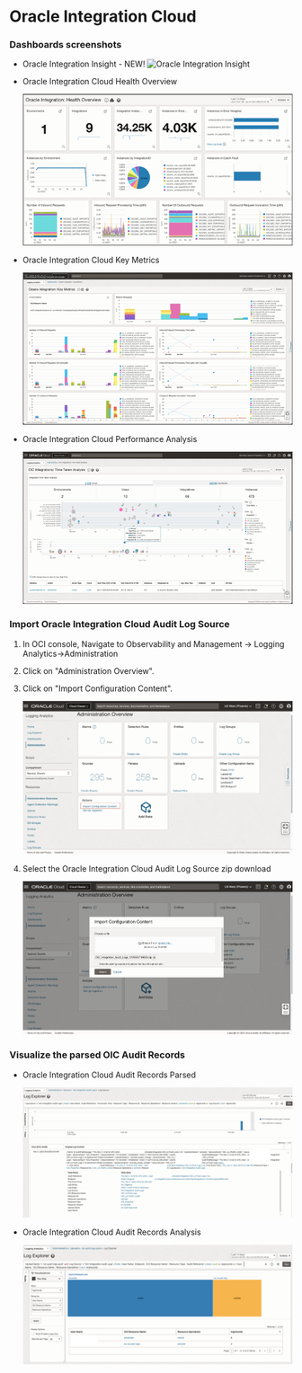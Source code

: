 # Oracle Integration Cloud

### Dashboards screenshots
* Oracle Integration Insight - NEW!
  ![Oracle Integration Insight](images/oic3-insight3-dash.png)
  
* Oracle Integration Cloud Health Overview

  ![Oracle Integration Cloud Health Overview](images/oci_la_oic_ootb_health_overview.png)

* Oracle Integration Cloud Key Metrics

  ![Oracle Integration Cloud Key Metrics](images/oci_la_oic_ootb_key_metrics.png)

* Oracle Integration Cloud Performance Analysis

  ![Oracle Integration Cloud Performance Analysis](images/oci_la_oic_ootb_performance_analysis.png)

### Import Oracle Integration Cloud Audit Log Source

1.	In OCI console, Navigate to Observability and Management -> Logging Analytics->Administration
2.	Click on "Administration Overview". 
3.  Click on "Import Configuration Content".

    ![Oracle Integration Cloud Audit Log Source](images/oic_la_import_log_source.png)

4.  Select the Oracle Integration Cloud Audit Log Source zip download

    ![Oracle Integration Cloud Audit Log Source](images/oic_la_import_log_source_2.png)

### Visualize the parsed OIC Audit Records

* Oracle Integration Cloud Audit Records Parsed

  ![Oracle Integration Cloud Audit Records Parsed](images/oic_auditlog_la_parsed.png)

* Oracle Integration Cloud Audit Records Analysis

  ![Oracle Integration Cloud Audit Records Analysis](images/oic_auditlog_la_dashboard.png)
